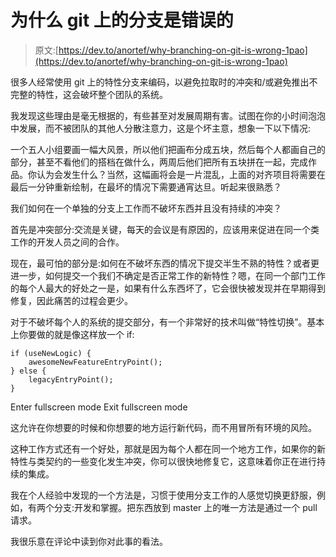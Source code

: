# 为什么 git 上的分支是错误的

> 原文:[https://dev.to/anortef/why-branching-on-git-is-wrong-1pao](https://dev.to/anortef/why-branching-on-git-is-wrong-1pao)

很多人经常使用 git 上的特性分支来编码，以避免拉取时的冲突和/或避免推出不完整的特性，这会破坏整个团队的系统。

我发现这些理由是毫无根据的，有些甚至对发展周期有害。试图在你的小时间泡泡中发展，而不被团队的其他人分散注意力，这是个坏主意，想象一下以下情况:

一个五人小组要画一幅大风景，所以他们把画布分成五块，然后每个人都画自己的部分，甚至不看他们的搭档在做什么，两周后他们把所有五块拼在一起，完成作品。你认为会发生什么？当然，这幅画将会是一片混乱，上面的对齐项目将需要在最后一分钟重新绘制，在最坏的情况下需要通宵达旦。听起来很熟悉？

我们如何在一个单独的分支上工作而不破坏东西并且没有持续的冲突？

首先是冲突部分:交流是关键，每天的会议是有原因的，应该用来促进在同一个类工作的开发人员之间的合作。

现在，最可怕的部分是:如何在不破坏东西的情况下提交半生不熟的特性？或者更进一步，如何提交一个我们不确定是否正常工作的新特性？嗯，在同一个部门工作的每个人最大的好处之一是，如果有什么东西坏了，它会很快被发现并在早期得到修复，因此痛苦的过程会更少。

对于不破坏每个人的系统的提交部分，有一个非常好的技术叫做“特性切换”。基本上你要做的就是像这样放一个 if:

```
if (useNewLogic) {
    awesomeNewFeatureEntryPoint();
} else {
    legacyEntryPoint();
} 
```

Enter fullscreen mode Exit fullscreen mode

这允许在你想要的时候和你想要的地方运行新代码，而不用冒所有环境的风险。

这种工作方式还有一个好处，那就是因为每个人都在同一个地方工作，如果你的新特性与类契约的一些变化发生冲突，你可以很快地修复它，这意味着你正在进行持续的集成。

我在个人经验中发现的一个方法是，习惯于使用分支工作的人感觉切换更舒服，例如，有两个分支:开发和掌握。把东西放到 master 上的唯一方法是通过一个 pull 请求。

我很乐意在评论中读到你对此事的看法。